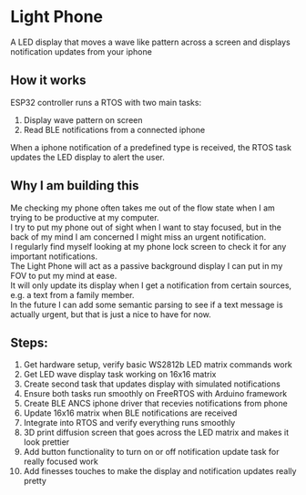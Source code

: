 # Light Phone
A LED display that moves a wave like pattern across a screen and displays notification updates from your iphone  

## How it works
ESP32 controller runs a RTOS with two main tasks:  
1. Display wave pattern on screen  
2. Read BLE notifications from a connected iphone

When a iphone notification of a predefined type is received, the RTOS task updates the LED display to alert the user.  

## Why I am building this
Me checking my phone often takes me out of the flow state when I am trying to be productive at my computer.  
I try to put my phone out of sight when I want to stay focused, but in the back of my mind I am concerned I might miss an urgent notification.  
I regularly find myself looking at my phone lock screen to check it for any important notifications.  
The Light Phone will act as a passive background display I can put in my FOV to put my mind at ease.  
It will only update its display when I get a notification from certain sources, e.g. a text from a family member.   
In the future I can add some semantic parsing to see if a text message is actually urgent, but that is just a nice to have for now. 

## Steps:
1. Get hardware setup, verify basic WS2812b LED matrix commands work
2. Get LED wave display task working on 16x16 matrix
3. Create second task that updates display with simulated notifications
4. Ensure both tasks run smoothly on FreeRTOS with Arduino framework
5. Create BLE ANCS iphone driver that recevies notifications from phone
6. Update 16x16 matrix when BLE notifications are received
7. Integrate into RTOS and verify everything runs smoothly
8. 3D print diffusion screen that goes across the LED matrix and makes it look prettier
9. Add button functionality to turn on or off notification update task for really focused work
10. Add finesses touches to make the display and notification updates really pretty
